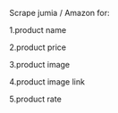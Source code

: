 Scrape jumia / Amazon for:

1.product name

2.product price

3.product image

4.product image link

5.product rate
